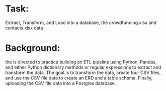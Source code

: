 # Task:
Extract, Transform, and Load into a database, the crowdfunding.xlsx and contacts.xlsx data

# Background:
the is directed to practice building an ETL pipeline using Python, Pandas, 
and either Python dictionary methods or regular expressions to extract and transform 
the data. The goal is to transform the data, create four CSV files, and 
use the CSV file data to create an ERD and a table schema. 
Finally, uploading the CSV file data into a Postgres database.